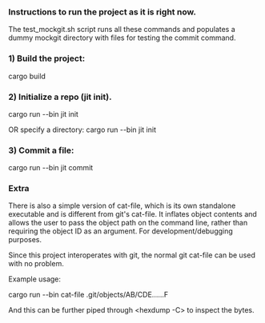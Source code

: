 <h3>Instructions to run the project as it is right now.</h3>

The test_mockgit.sh script runs all these commands and populates a dummy mockgit directory 
with files for testing the commit command. 

<h3>1) Build the project:</h3>
cargo build

<h3>2) Initialize a repo (jit init).</h3> 
cargo run --bin jit init  

OR specify a directory:
cargo run --bin jit init <directory>

<h3>3) Commit a file:</h3>
cargo run --bin jit commit

<h3>Extra</h3>

There is also a simple version of cat-file, which is its own standalone executable and 
is different from git's cat-file. It inflates object contents and allows the user to 
pass the object path on the command line, rather than requiring the object ID as an 
argument. For development/debugging purposes.

Since this project interoperates with git, the normal git cat-file can be used with no 
problem.

Example usage:

cargo run --bin cat-file .git/objects/AB/CDE......F 

And this can be further piped through \<hexdump -C> to inspect the bytes.  
